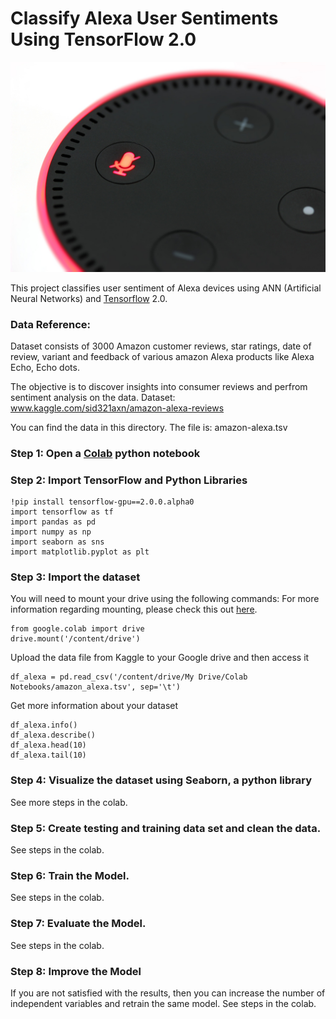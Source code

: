 # Classify Alexa User Sentiments Using TensorFlow 2.0

![Echo Dot](echo-dot.jpg)

This project classifies user sentiment of Alexa devices using ANN (Artificial Neural Networks) and [Tensorflow](https://www.tensorflow.org) 2.0. 

### Data Reference:

Dataset consists of 3000 Amazon customer reviews, star ratings, date of review, variant and feedback of various amazon Alexa products like Alexa Echo, Echo dots.

The objective is to discover insights into consumer reviews and perfrom sentiment analysis on the data.
Dataset: www.kaggle.com/sid321axn/amazon-alexa-reviews

You can find the data in this directory. The file is: amazon-alexa.tsv

### Step 1: Open a [Colab](https://colab.research.google.com) python notebook

### Step 2: Import TensorFlow and Python Libraries


```
!pip install tensorflow-gpu==2.0.0.alpha0
import tensorflow as tf
import pandas as pd
import numpy as np
import seaborn as sns
import matplotlib.pyplot as plt
```

### Step 3: Import the dataset

You will need to mount your drive using the following commands:
For more information regarding mounting, please check this out [here](https://stackoverflow.com/questions/46986398/import-data-into-google-colaboratory).


```
from google.colab import drive
drive.mount('/content/drive')
```

Upload the data file from Kaggle to your Google drive and then access it

```
df_alexa = pd.read_csv('/content/drive/My Drive/Colab Notebooks/amazon_alexa.tsv', sep='\t')
```

Get more information about your dataset
```
df_alexa.info()
df_alexa.describe()
df_alexa.head(10)
df_alexa.tail(10)
```

### Step 4: Visualize the dataset using Seaborn, a python library
See more steps in the colab.

### Step 5: Create testing and training data set and clean the data. 
See steps in the colab.

### Step 6: Train the Model. 
See steps in the colab.

### Step 7: Evaluate the Model. 
See steps in the colab.

### Step 8: Improve the Model
If you are not satisfied with the results, then you can increase the number of independent variables and retrain the same model. See steps in the colab.